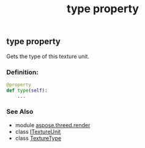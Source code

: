 ﻿---
title: type property
second_title: Aspose.3D for Python via .NET API References
description: 
type: docs
weight: 100
url: /python-net/aspose.threed.render/itextureunit/type/
is_root: false
---

## type property


Gets the type of this texture unit.
### Definition:
```python
@property
def type(self):
    ...
```

### See Also
* module [aspose.threed.render](../../)
* class [ITextureUnit](/3d/python-net/aspose.threed.render/itextureunit)
* class [TextureType](/3d/python-net/aspose.threed.render/texturetype)
